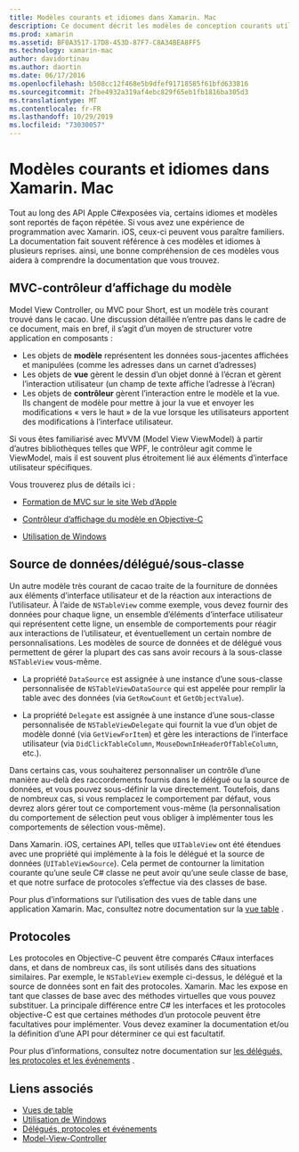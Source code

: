 ```yaml
---
title: Modèles courants et idiomes dans Xamarin. Mac
description: Ce document décrit les modèles de conception courants utilisés lors de la création d’applications Xamarin. Mac. Il aborde le modèle Model-View-Controller, les modèles de source de données et de délégué, ainsi que les protocoles.
ms.prod: xamarin
ms.assetid: BF0A3517-17D8-453D-87F7-C8A34BEA8FF5
ms.technology: xamarin-mac
author: davidortinau
ms.author: daortin
ms.date: 06/17/2016
ms.openlocfilehash: b508cc12f468e5b9dfef91718585f61bfd633816
ms.sourcegitcommit: 2fbe4932a319af4ebc829f65eb1fb1816ba305d3
ms.translationtype: MT
ms.contentlocale: fr-FR
ms.lasthandoff: 10/29/2019
ms.locfileid: "73030057"
---
```

# <a name="common-patterns-and-idioms-in-xamarinmac"></a>Modèles courants et idiomes dans Xamarin. Mac

Tout au long des API Apple C#exposées via, certains idiomes et modèles sont reportés de façon répétée. Si vous avez une expérience de programmation avec Xamarin. iOS, ceux-ci peuvent vous paraître familiers. La documentation fait souvent référence à ces modèles et idiomes à plusieurs reprises. ainsi, une bonne compréhension de ces modèles vous aidera à comprendre la documentation que vous trouvez.

## <a name="mvc---model-view-controller"></a>MVC-contrôleur d’affichage du modèle

Model View Controller, ou MVC pour Short, est un modèle très courant trouvé dans le cacao. Une discussion détaillée n’entre pas dans le cadre de ce document, mais en bref, il s’agit d’un moyen de structurer votre application en composants :

- Les objets de **modèle** représentent les données sous-jacentes affichées et manipulées (comme les adresses dans un carnet d’adresses)
- Les objets de **vue** gèrent le dessin d’un objet donné à l’écran et gèrent l’interaction utilisateur (un champ de texte affiche l’adresse à l’écran)
- Les objets de **contrôleur** gèrent l’interaction entre le modèle et la vue. Ils changent de modèle pour mettre à jour la vue et envoyer les modifications « vers le haut » de la vue lorsque les utilisateurs apportent des modifications à l’interface utilisateur.

Si vous êtes familiarisé avec MVVM (Model View ViewModel) à partir d’autres bibliothèques telles que WPF, le contrôleur agit comme le ViewModel, mais il est souvent plus étroitement lié aux éléments d’interface utilisateur spécifiques.

Vous trouverez plus de détails ici :

- [Formation de MVC sur le site Web d’Apple](https://developer.apple.com/library/ios/documentation/general/conceptual/devpedia-cocoacore/MVC.html)

- [Contrôleur d’affichage du modèle en Objective-C](https://developer.apple.com/library/ios/documentation/general/conceptual/CocoaEncyclopedia/Model-View-Controller/Model-View-Controller.html)
- [Utilisation de Windows](~/mac/user-interface/window.md)

## <a name="data-source--delegate--subclassing"></a>Source de données/délégué/sous-classe

Un autre modèle très courant de cacao traite de la fourniture de données aux éléments d’interface utilisateur et de la réaction aux interactions de l’utilisateur. À l’aide de `NSTableView` comme exemple, vous devez fournir des données pour chaque ligne, un ensemble d’éléments d’interface utilisateur qui représentent cette ligne, un ensemble de comportements pour réagir aux interactions de l’utilisateur, et éventuellement un certain nombre de personnalisations. Les modèles de source de données et de délégué vous permettent de gérer la plupart des cas sans avoir recours à la sous-classe `NSTableView` vous-même.

- La propriété `DataSource` est assignée à une instance d’une sous-classe personnalisée de `NSTableViewDataSource` qui est appelée pour remplir la table avec des données (via `GetRowCount` et `GetObjectValue`).

- La propriété `Delegate` est assignée à une instance d’une sous-classe personnalisée de `NSTableViewDelegate` qui fournit la vue d’un objet de modèle donné (via `GetViewForItem`) et gère les interactions de l’interface utilisateur (via `DidClickTableColumn`, `MouseDownInHeaderOfTableColumn`, etc.).

Dans certains cas, vous souhaiterez personnaliser un contrôle d’une manière au-delà des raccordements fournis dans le délégué ou la source de données, et vous pouvez sous-définir la vue directement. Toutefois, dans de nombreux cas, si vous remplacez le comportement par défaut, vous devrez alors gérer tout ce comportement vous-même (la personnalisation du comportement de sélection peut vous obliger à implémenter tous les comportements de sélection vous-même).

Dans Xamarin. iOS, certaines API, telles que `UITableView` ont été étendues avec une propriété qui implémente à la fois le délégué et la source de données (`UITableViewSource`). Cela permet de contourner la limitation courante qu’une seule C# classe ne peut avoir qu’une seule classe de base, et que notre surface de protocoles s’effectue via des classes de base.

Pour plus d’informations sur l’utilisation des vues de table dans une application Xamarin. Mac, consultez notre documentation sur la [vue table](~/mac/user-interface/table-view.md) .

## <a name="protocols"></a>Protocoles

Les protocoles en Objective-C peuvent être comparés C#aux interfaces dans, et dans de nombreux cas, ils sont utilisés dans des situations similaires. Par exemple, le `NSTableView` exemple ci-dessus, le délégué et la source de données sont en fait des protocoles. Xamarin. Mac les expose en tant que classes de base avec des méthodes virtuelles que vous pouvez substituer. La principale différence entre C# les interfaces et les protocoles objective-C est que certaines méthodes d’un protocole peuvent être facultatives pour implémenter. Vous devez examiner la documentation et/ou la définition d’une API pour déterminer ce qui est facultatif.

Pour plus d’informations, consultez notre documentation sur [les délégués, les protocoles et les événements](~/ios/app-fundamentals/delegates-protocols-and-events.md) .

## <a name="related-links"></a>Liens associés

- [Vues de table](~/mac/user-interface/table-view.md)
- [Utilisation de Windows](~/mac/user-interface/window.md)
- [Délégués, protocoles et événements](~/ios/app-fundamentals/delegates-protocols-and-events.md)
- [Model-View-Controller](https://developer.apple.com/library/ios/documentation/general/conceptual/CocoaEncyclopedia/Model-View-Controller/Model-View-Controller.html)
